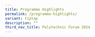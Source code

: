 ```yaml
---
title: Programme Highlights
permalink: /programme-highlights/
variant: tiptap
description: ""
third_nav_title: Polytechnic Forum 2024
---
```

